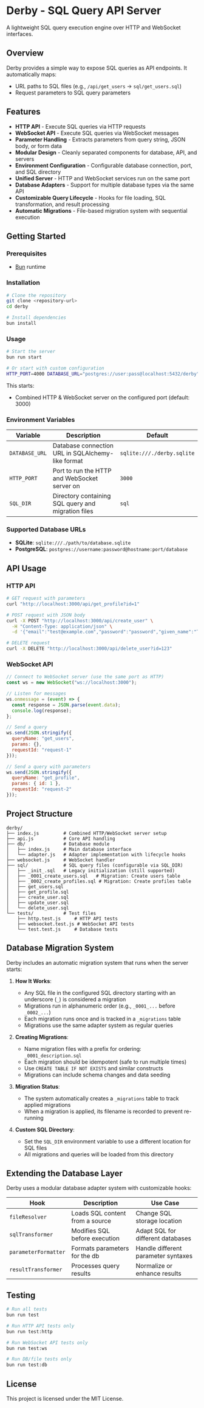 # Derby - SQL Query API Server

A lightweight SQL query execution engine over HTTP and WebSocket interfaces.

## Overview

Derby provides a simple way to expose SQL queries as API endpoints. It automatically maps:
- URL paths to SQL files (e.g., `/api/get_users` → `sql/get_users.sql`)
- Request parameters to SQL query parameters

## Features

- **HTTP API** - Execute SQL queries via HTTP requests
- **WebSocket API** - Execute SQL queries via WebSocket messages
- **Parameter Handling** - Extracts parameters from query string, JSON body, or form data
- **Modular Design** - Cleanly separated components for database, API, and servers
- **Environment Configuration** - Configurable database connection, port, and SQL directory
- **Unified Server** - HTTP and WebSocket services run on the same port
- **Database Adapters** - Support for multiple database types via the same API
- **Customizable Query Lifecycle** - Hooks for file loading, SQL transformation, and result processing
- **Automatic Migrations** - File-based migration system with sequential execution

## Getting Started

### Prerequisites

- [Bun](https://bun.sh/) runtime

### Installation

```bash
# Clone the repository
git clone <repository-url>
cd derby

# Install dependencies
bun install
```

### Usage

```bash
# Start the server
bun run start

# Or start with custom configuration
HTTP_PORT=4000 DATABASE_URL="postgres://user:pass@localhost:5432/derby" SQL_DIR="./queries" bun run start
```

This starts:
- Combined HTTP & WebSocket server on the configured port (default: 3000)

### Environment Variables

| Variable | Description | Default |
|----------|-------------|---------|
| `DATABASE_URL` | Database connection URL in SQLAlchemy-like format | `sqlite:///./derby.sqlite` |
| `HTTP_PORT` | Port to run the HTTP and WebSocket server on | `3000` |
| `SQL_DIR` | Directory containing SQL query and migration files | `sql` |

### Supported Database URLs

- **SQLite**: `sqlite:///./path/to/database.sqlite`
- **PostgreSQL**: `postgres://username:password@hostname:port/database`

## API Usage

### HTTP API

```bash
# GET request with parameters
curl "http://localhost:3000/api/get_profile?id=1"

# POST request with JSON body
curl -X POST "http://localhost:3000/api/create_user" \
  -H "Content-Type: application/json" \
  -d '{"email":"test@example.com","password":"password","given_name":"Test","family_name":"User"}'

# DELETE request
curl -X DELETE "http://localhost:3000/api/delete_user?id=123"
```

### WebSocket API

```javascript
// Connect to WebSocket server (use the same port as HTTP)
const ws = new WebSocket("ws://localhost:3000");

// Listen for messages
ws.onmessage = (event) => {
  const response = JSON.parse(event.data);
  console.log(response);
};

// Send a query
ws.send(JSON.stringify({
  queryName: "get_users",
  params: {},
  requestId: "request-1"
}));

// Send a query with parameters
ws.send(JSON.stringify({
  queryName: "get_profile", 
  params: { id: 1 },
  requestId: "request-2"
}));
```

## Project Structure

```
derby/
├── index.js         # Combined HTTP/WebSocket server setup
├── api.js           # Core API handling
├── db/              # Database module
│   ├── index.js     # Main database interface
│   └── adapter.js   # Adapter implementation with lifecycle hooks
├── websocket.js     # WebSocket handler
├── sql/             # SQL query files (configurable via SQL_DIR)
│   ├── _init_.sql   # Legacy initialization (still supported)
│   ├── _0001_create_users.sql   # Migration: Create users table
│   ├── _0002_create_profiles.sql # Migration: Create profiles table
│   ├── get_users.sql
│   ├── get_profile.sql
│   ├── create_user.sql
│   ├── update_user.sql
│   └── delete_user.sql
└── tests/           # Test files
    ├── http.test.js     # HTTP API tests
    ├── websocket.test.js # WebSocket API tests
    └── test.test.js     # Database tests
```

## Database Migration System

Derby includes an automatic migration system that runs when the server starts:

1. **How It Works**:
   - Any SQL file in the configured SQL directory starting with an underscore (`_`) is considered a migration
   - Migrations run in alphanumeric order (e.g., `_0001_...` before `_0002_...`)
   - Each migration runs once and is tracked in a `_migrations` table
   - Migrations use the same adapter system as regular queries

2. **Creating Migrations**:
   - Name migration files with a prefix for ordering: `_0001_description.sql`
   - Each migration should be idempotent (safe to run multiple times)
   - Use `CREATE TABLE IF NOT EXISTS` and similar constructs
   - Migrations can include schema changes and data seeding

3. **Migration Status**:
   - The system automatically creates a `_migrations` table to track applied migrations
   - When a migration is applied, its filename is recorded to prevent re-running

4. **Custom SQL Directory**:
   - Set the `SQL_DIR` environment variable to use a different location for SQL files
   - All migrations and queries will be loaded from this directory

## Extending the Database Layer

Derby uses a modular database adapter system with customizable hooks:

| Hook | Description | Use Case |
|------|-------------|----------|
| `fileResolver` | Loads SQL content from a source | Change SQL storage location |
| `sqlTransformer` | Modifies SQL before execution | Adapt SQL for different databases |
| `parameterFormatter` | Formats parameters for the db | Handle different parameter syntaxes |
| `resultTransformer` | Processes query results | Normalize or enhance results |

## Testing

```bash
# Run all tests
bun run test

# Run HTTP API tests only
bun run test:http

# Run WebSocket API tests only
bun run test:ws

# Run DB/file tests only
bun run test:db
```

## License

This project is licensed under the MIT License. 